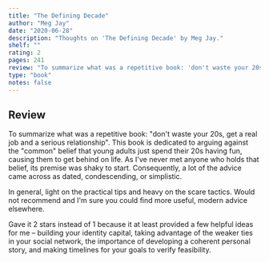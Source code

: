 ```yaml
---
title: "The Defining Decade"
author: "Meg Jay"
date: "2020-06-28"
description: "Thoughts on 'The Defining Decade' by Meg Jay."
shelf: ""
rating: 2
pages: 241
review: "To summarize what was a repetitive book: 'don't waste your 20s, get a real job and a serious relationship'. This book is dedicated to arguing against the 'common' belief that young adults just spend their 20s having fun, causing them to get behind on life. As I've never met anyone who holds that belief, its premise was shaky to start. Consequently, a lot of the advice came across as dated, condescending, or simplistic. <br/><br/>In general, light on the practical tips and heavy on the scare tactics. Would not recommend and I'm sure you could find more useful, modern advice elsewhere.<br/><br/>Gave it 2 stars instead of 1 because it at least provided a few helpful ideas for me – building your identity capital, taking advantage of the weaker ties in your social network, the importance of developing a coherent personal story, and making timelines for your goals to verify feasibility."
type: "book"
notes: false
---
```


## Review

To summarize what was a repetitive book: "don't waste your 20s, get a real job and a serious relationship". This book is dedicated to arguing against the "common" belief that young adults just spend their 20s having fun, causing them to get behind on life. As I've never met anyone who holds that belief, its premise was shaky to start. Consequently, a lot of the advice came across as dated, condescending, or simplistic.

In general, light on the practical tips and heavy on the scare tactics. Would not recommend and I'm sure you could find more useful, modern advice elsewhere.

Gave it 2 stars instead of 1 because it at least provided a few helpful ideas for me – building your identity capital, taking advantage of the weaker ties in your social network, the importance of developing a coherent personal story, and making timelines for your goals to verify feasibility.
